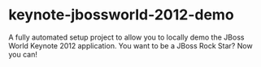 keynote-jbossworld-2012-demo
============================

A fully automated setup project to allow you to locally demo the JBoss World Keynote 2012 application. You want to be a JBoss Rock Star? Now you can!